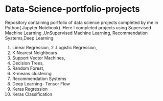 # Data-Science-portfolio-projects
Repository containing portfolio of data science projects completed by me in Python( Jupyter Notebook).
Here I completed projects using Supervised Machine Learning ,UnSupervised Machine Learning, Recommendation Systems,Deep Learning
1. Linear Regression,
2 .Logistic Regression,
3. K Nearest Neighbours
4. Support Vector Machines,
5.  Decision Trees, 
6.  Random Forest,
7. K-means clustering
8. Recommendation Systems
9.  Deep Learning- Tensor Flow
10.  Keras Regression
11.  Keras Classification
